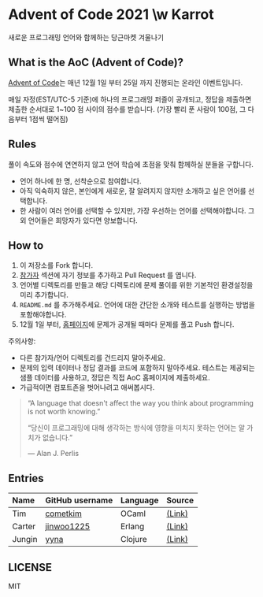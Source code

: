 # Advent of Code 2021 \w Karrot

새로운 프로그래밍 언어와 함께하는 당근마켓 겨울나기

## What is the AoC (Advent of Code)?

[Advent of Code](https://adventofcode.com/2021/about)는 매년 12월 1일 부터 25일 까지 진행되는 온라인 이벤트입니다.

매일 자정(EST/UTC-5 기준)에 하나의 프로그래밍 퍼즐이 공개되고, 정답을 제출하면 제출한 순서대로 1~100 점 사이의 점수를 받습니다. (가장 빨리 푼 사람이 100점, 그 다음부터 1점씩 떨어짐)

## Rules

풀이 속도와 점수에 연연하지 않고 언어 학습에 초점을 맞춰 함께하실 분들을 구합니다.

- 언어 하나에 한 명, 선착순으로 참여합니다.
- 아직 익숙하지 않은, 본인에게 새로운, 잘 알려지지 않지만 소개하고 싶은 언어를 선택합니다.
- 한 사람이 여러 언어를 선택할 수 있지만, 가장 우선하는 언어를 선택해야합니다. 그 외 언어들은 희망자가 있다면 양보합니다.

## How to

1. 이 저장소를 Fork 합니다.
2. [참가자](#entries) 섹션에 자기 정보를 추가하고 Pull Request 를 엽니다.
3. 언어별 디렉토리를 만들고 해당 디렉토리에 문제 풀이를 위한 기본적인 환경설정을 미리 추가합니다.
4. `README.md` 를 추가해주세요. 언어에 대한 간단한 소개와 테스트를 실행하는 방법을 포함해야합니다.
5. 12월 1일 부터, [홈페이지](https://adventofcode.com/2021)에 문제가 공개될 때마다 문제를 풀고 Push 합니다.

주의사항:

- 다른 참가자/언어 디렉토리를 건드리지 말아주세요.
- 문제의 입력 데이터나 정답 결과를 코드에 포함하지 말아주세요.
  테스트는 제공되는 샘플 데이터를 사용하고, 정답은 직접 AoC 홈페이지에 제출하세요.
- 가급적이면 컴포트존을 벗어나려고 애써봅시다.

> “A language that doesn't affect the way you think about programming is not worth knowing.”
> 
> “당신이 프로그래밍에 대해 생각하는 방식에 영향을 미치지 못하는 언어는 알 가치가 없습니다.”
> 
> ― Alan J. Perlis

## Entries

| Name | GitHub username                                | Language | Source          |
|:---- |:---------------------------------------------- | -------- | --------------- |
| Tim  | [cometkim](https://github.com/cometkim)        | OCaml    | [(Link)](ocaml) |
| Carter | [jinwoo1225](https://github.com/jinwoo1225)  | Erlang   | [(Link)](https://www.erlang.org/doc/getting_started/intro.html) |
| Jungin | [yyna](https://github.com/yyna)              | Clojure  | [(Link)](https://clojure.org/)|

## LICENSE

MIT
